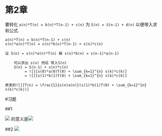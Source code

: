 第2章
===
要转化 `a(n)*T(n) = b(n)*T(n-1) + c(n)`  为 `S(n) = S(n-1) + d(n)` 以便带入求和公式.

    a(n)*T(n) = b(n)*T(n-1) + c(n)
    s(n)*a(n)*T(n) = s(n)*b(n)*T(n-1) + s(n)*c(n)
    
    设 S(n) = s(n)*a(n)*T(n) 解 s(n)*b(n) = s(n-1)*a(n-1) 
```
    可以求出 s(n) 然后 带入S(n)
    S(n) = S(n-1) + s(n)*c(n)
         = ![][s(0)*a(0)T(0) + \sum_{k=1}^{n} s(k)*c(k)]
         = ![][s(1)*b(1)T(0) + \sum_{k=1}^{n} s(k)*c(k)]
```
    原来的![][T(n) = \frac{1}{s(n)a(n)}(s(1)*b(1)T(0) + \sum_{k=1}^{n} s(k)*c(k))]

[s(0)*a(0)T(0) + \sum_{k=1}^{n} s(k)*c(k)]: #math
[s(1)*b(1)T(0) + \sum_{k=1}^{n} s(k)*c(k)]: #math
[T(n) = \frac{1}{s(n)a(n)}(s(1)*b(1)T(0) + \sum_{k=1}^{n} s(k)*c(k))]: #math

#习题

##1

![][\sum_{k=4}^{0}q_{k}] 的意义是![][q_{4}+q_{3}+q_{2}+q_{1}+q_{0}]

[\sum_{k=4}^{0}q_{k}]: #math
[q_{4}+q_{3}+q_{2}+q_{1}+q_{0}]: #math

##2
![][|x|]

[|x|]: #math
